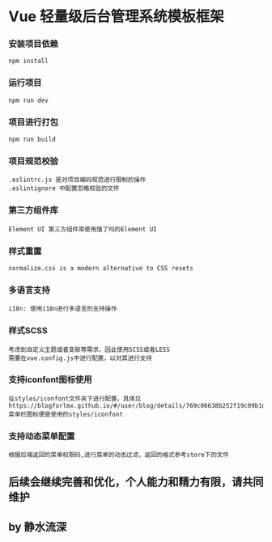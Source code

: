 # Vue 轻量级后台管理系统模板框架

### 安装项目依赖
```
npm install
```

### 运行项目
```
npm run dev
```

### 项目进行打包
```
npm run build
```

### 项目规范校验
```
.eslintrc.js 是对项目编码规范进行限制的操作
.eslintignore 中配置忽略校验的文件
```

### 第三方组件库
```
Element UI 第三方组件库使用饿了吗的Element UI
```

### 样式重置
```
normalize.css is a modern alternative to CSS resets
```

### 多语言支持
```
i18n: 使用i18n进行多语言的支持操作
```

### 样式SCSS
```
考虑到自定义主题或者变肤等需求，因此使用SCSS或者LESS
需要在vue.config.js中进行配置，以对其进行支持
```

### 支持iconfont图标使用
```
在styles/iconfont文件夹下进行配置，具体见https://blogforlmx.github.io/#/user/blog/details/769c06638b252f19c09b1d254ce81066
菜单栏图标便是使用的styles/iconfont
```

### 支持动态菜单配置
```
根据后端返回的菜单权限码,进行菜单的动态过滤，返回的格式参考store下的文件
```

## 后续会继续完善和优化，个人能力和精力有限，请共同维护
## by 静水流深